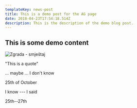```yaml
---
templateKey: news-post
title: This is a demo post for the AG page
date: 2018-04-23T17:54:18.514Z
description: This is the description of the demo blog post.
---
```

## This is some demo content

![Zgrada - smještaj](/img/sc-zgrada.jpg)

"This is a quote"

... maybe ... I don't know

25th of October

I know --- I said

25th--27th
